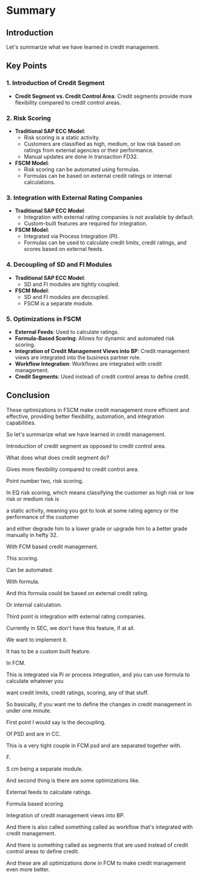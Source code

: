 # Summary

## Introduction
Let's summarize what we have learned in credit management.

## Key Points

### 1. Introduction of Credit Segment
- **Credit Segment vs. Credit Control Area**: Credit segments provide more flexibility compared to credit control areas.

### 2. Risk Scoring
- **Traditional SAP ECC Model**: 
  - Risk scoring is a static activity.
  - Customers are classified as high, medium, or low risk based on ratings from external agencies or their performance.
  - Manual updates are done in transaction FD32.
- **FSCM Model**:
  - Risk scoring can be automated using formulas.
  - Formulas can be based on external credit ratings or internal calculations.

### 3. Integration with External Rating Companies
- **Traditional SAP ECC Model**: 
  - Integration with external rating companies is not available by default.
  - Custom-built features are required for integration.
- **FSCM Model**:
  - Integrated via Process Integration (PI).
  - Formulas can be used to calculate credit limits, credit ratings, and scores based on external feeds.

### 4. Decoupling of SD and FI Modules
- **Traditional SAP ECC Model**: 
  - SD and FI modules are tightly coupled.
- **FSCM Model**:
  - SD and FI modules are decoupled.
  - FSCM is a separate module.

### 5. Optimizations in FSCM
- **External Feeds**: Used to calculate ratings.
- **Formula-Based Scoring**: Allows for dynamic and automated risk scoring.
- **Integration of Credit Management Views into BP**: Credit management views are integrated into the business partner role.
- **Workflow Integration**: Workflows are integrated with credit management.
- **Credit Segments**: Used instead of credit control areas to define credit.

## Conclusion
These optimizations in FSCM make credit management more efficient and effective, providing better flexibility, automation, and integration capabilities.


So let's summarize what we have learned in credit management.

Introduction of credit segment as opposed to credit control area.

What does what does credit segment do?

Gives more flexibility compared to credit control area.

Point number two, risk scoring.

In EQ risk scoring, which means classifying the customer as high risk or low risk or medium risk is

a static activity, meaning you got to look at some rating agency or the performance of the customer

and either degrade him to a lower grade or upgrade him to a better grade manually in hefty 32.

With FCM based credit management.

This scoring.

Can be automated.

With formula.

And this formula could be based on external credit rating.

Or internal calculation.

Third point is integration with external rating companies.

Currently in SEC, we don't have this feature, if at all.

We want to implement it.

It has to be a custom built feature.

In FCM.

This is integrated via Pi or process integration, and you can use formula to calculate whatever you

want credit limits, credit ratings, scoring, any of that stuff.

So basically, if you want me to define the changes in credit management in under one minute.

First point I would say is the decoupling.

Of PSD and are in CC.

This is a very tight couple in FCM psd and are separated together with.

F.

S cm being a separate module.

And second thing is there are some optimizations like.

External feeds to calculate ratings.

Formula based scoring.

Integration of credit management views into BP.

And there is also called something called as workflow that's integrated with credit management.

And there is something called as segments that are used instead of credit control areas to define credit.

And these are all optimizations done in FCM to make credit management even more better.